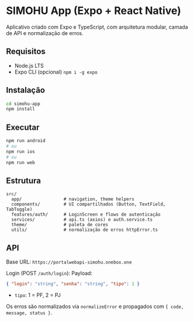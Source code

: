 # SIMOHU App (Expo + React Native)

Aplicativo criado com Expo e TypeScript, com arquitetura modular, camada de API e normalização de erros.

## Requisitos
- Node.js LTS
- Expo CLI (opcional) `npm i -g expo`

## Instalação
```bash
cd simohu-app
npm install
```

## Executar
```bash
npm run android
# ou
npm run ios
# ou
npm run web
```

## Estrutura
```
src/
  app/                # navigation, theme helpers
  components/         # UI compartilhados (Button, TextField, TabToggle)
  features/auth/      # LoginScreen e flows de autenticação
  services/           # api.ts (axios) e auth.service.ts
  theme/              # paleta de cores
  utils/              # normalização de erros httpError.ts
```

## API
Base URL: `https://portalwebapi-simohu.onebox.one`

Login (POST `/auth/login`):
Payload:
```json
{ "login": "string", "senha": "string", "tipo": 1 }
```
- `tipo`: 1 = PF, 2 = PJ

Os erros são normalizados via `normalizeError` e propagados com `{ code, message, status }`.